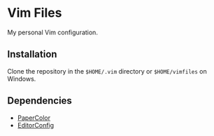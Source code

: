 # Vim Files
My personal Vim configuration.

## Installation
Clone the repository in the `$HOME/.vim` directory or `$HOME/vimfiles` on Windows.

## Dependencies
* [PaperColor](https://github.com/NLKNguyen/papercolor-theme)
* [EditorConfig](https://github.com/editorconfig/editorconfig-vim)
